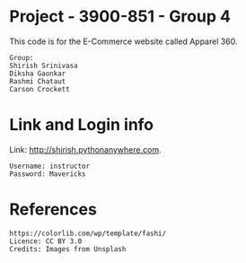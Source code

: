 # Project - 3900-851 - Group 4 

This code is for the E-Commerce website called Apparel 360. 
```
Group:
Shirish Srinivasa
Diksha Gaonkar
Rashmi Chataut
Carson Crockett
```

# Link and Login info

Link: http://shirish.pythonanywhere.com.
```
Username: instructor
Password: Mavericks
```

# References
```
https://colorlib.com/wp/template/fashi/
Licence: CC BY 3.0
Credits: Images from Unsplash
```

